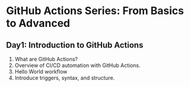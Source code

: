 # GitHub Actions Series: From Basics to Advanced

## Day1: Introduction to GitHub Actions

1. What are GitHub Actions?
2. Overview of CI/CD automation with GitHub Actions.
3. Hello World workflow
4. Introduce triggers, syntax, and structure.
